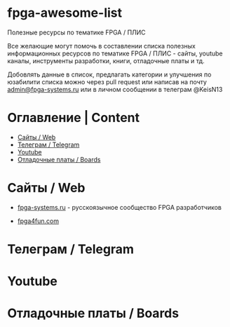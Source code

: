 # fpga-awesome-list
Полезные ресурсы по тематике FPGA / ПЛИС

Все желающие могут помочь в составлении списка полезных информационных ресурсов по тематике FPGA / ПЛИС - сайты, youtube каналы, инструменты разработки, книги, отладочные платы и тд.

Добовлять данные в список, предлагать категории и улучшения по юзабилити списка можно через pull request или написав на почту admin@fpga-systems.ru или в личном сообщении в телеграм @KeisN13

# Оглавление | Content
* [Сайты / Web](#Сайты-|-Web)
* [Телеграм / Telegram](#Телеграм-/-Telegram)
* [Youtube](#Youtube)
* [Отладочные платы / Boards](#Отладочные-платы-/-Boards)



# Сайты / Web
* [fpga-systems.ru](https://www.fpga-systems.ru) - русскоязычное сообщество FPGA разработчиков

* [fpga4fun.com](https://www.fpga4fun.com/)

# Телеграм / Telegram


# Youtube

# Отладочные платы / Boards

